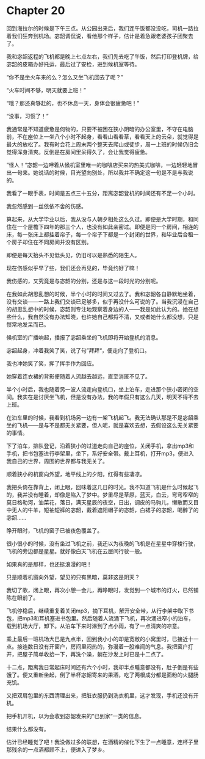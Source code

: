 # Chapter 20

回到海拉尔的时候是下午三点。从公园出来后，我们连午饭都没没吃，司机一路拉着我们狂奔到机场。宓韶调侃说，看他那个样子，估计是着急跟老婆孩子团聚去了。

我和宓韶返程的飞机都是晚上七点左右，我们先去吃了午饭，然后打印登机牌，给宓韶的皮箱办好托运，最后过了安检，进到候机室等待。

“你不是坐火车来的么？怎么又坐飞机回去了呢？”

“火车时间不够，明天就要上班！”

“哦？那还真够赶的，也不休息一天，身体会很疲惫吧！”

“没事，习惯了！”

我通常是不知道疲惫是何物的，只要不被困在狭小阴暗的办公室里，不守在电脑前，不在座位上一坐八个小时不起身，看看山看看草，看看天上的云朵，就觉得是最大的放松了。我有时会花上周末两个整天去爬山或徒步，周一上班的时候仍旧会觉得浑身清爽。反倒是在房间里呆得久了，会让我觉得疲惫。

”怪人！“宓韶一边呷着从候机室里唯一的咖啡店买来的热美式咖啡，一边轻轻地冒出一句来。她说话的时候，目光望向别处，所以我并不确定这一句是不是与我说的。

我看了一眼手表，时间是五点三十五分，距离宓韶登机的时间还有不足一个小时。

我忽然感到一丝依依不舍的伤感。

算起来，从大学毕业以后，我从没与人朝夕相处这么久过。即便是大学时期，和同住在一个屋檐下四年的那三个人，也没有如此亲密过。即便是同一个房间，相连的床，每一张床上都挂着帘子，每一个帘子下都是一个封闭的世界，和毕业后合租一个房子却住在不同房间并没有区别。

即便是每天抬头不见低头见，仍旧可以是熟悉的陌生人。

现在伤感似乎早了些，我们还会再见的，毕竟约好了嘛！

我伤感的，又究竟是与宓韶的分别，还是与这一段时光的分别呢。

在我如此胡思乱想的时候，半个小时的时间又过去了。我和宓韶各自静默地坐着，没有交谈——一路上我们交谈已足够多，似乎再没什么可说的了。当我沉浸在自己的胡思乱想中的时候，宓韶则专注地观察着身边的人——我是如此认为的。她在想些什么，我自然没有办法知晓，也许她自己都捋不清，又或者她什么都没想，只是惯常地发呆而已。

候机室的广播响起，播报了宓韶乘坐的飞机即将开始登机的消息。

宓韶起身，冲着我笑了笑，说了句”拜拜“，便走向了登机口。

我也冲她笑了笑，挥了挥手作为回应。

她穿着连衣裙的背影便随着人流越去越远，直至消匿不见了。

半个小时后，我也随着另一波人流走向登机口，坐上泊车，走进那个狭小密闭的空间。我实在是讨厌坐飞机，但是没有办法，我的年假只有这么几天，明天不得不去上班。

在泊车里的时候，我看到机场另一边有一架飞机起飞。我无法确认那是不是宓韶乘坐的飞机——是与不是都无关紧要，但人呢，就是喜欢去想，去假设这么无关紧要的事情。

下了泊车，排队登记，沿着狭小的过道走向自己的座位，关闭手机，拿出mp3和手机，把书包塞进行李架里，坐下，系好安全带。戴上耳机，打开mp3，便进入我自己的世界，周围的世界都与我无关了。

顺着狭小的机窗向外望，地平线上的夕阳，红得有些凄凉。

我把头倚在靠背上，闭上眼，回味着这几日的时光。我不知道飞机是什么时候起飞的，我并没有睡着，却像是陷入了梦中。梦里尽是草原，蓝天，白云，弯弯窄窄的莫日格勒河，油菜花，落日，满天星辰的夜空，日出，调皮的马驹儿，懒散而又目中无人的牛羊，短袖短裤的宓韶，戴着遮阳帽子的宓韶，白裙子的宓韶，喝醉了的宓韶……

睁开眼时，飞机的窗子已被夜色覆盖了。

很小很小的时候，没有坐过飞机之前，我还以为夜晚的飞机是在星星中穿梭行驶，飞机的旁边都是星星。就好像白天飞机在云层间行驶一般。

如果真的是那样，也还挺浪漫的吧！

只是顺着机窗向外望，望见的只有黑暗，莫非这是阴天？

我切了歌，闭上眼，再次小憩一会儿，再睁眼时，发觉到一个城市的灯火，已然铺陈在眼前了。

飞机停稳后，继续重复着关闭mp3，摘下耳机，解开安全带，从行李架中取下书包，把mp3和耳机塞进书包里。然后随着人流涌下飞机，再次涌进窄小的泊车，载到机场大厅，卸下。从泊车下来时淋到了点小雨，有了一点清爽的凉意。

乘上最后一班机场大巴是九点半，回到我小小的却是宽敞的小窝里时，已接近十一点。接连数日没有开窗户，房间里闷热的，弥漫着一股难闻的气息。我把窗户打开，把屋子简单收拾一下，再洗个澡，躺在沙发上时已是十二点了。

十二点，距离我日常起床时间还有六个小时，我却半点睡意都没有，肚子倒是有些饿了。便又重新坐起，倒了半杯宓韶寄来的果酒，吃了两根成分都是面粉的火腿肠充饥。

又把双肩包里的东西清理出来，把脏衣服扔到洗衣机里，这才发现，手机还没有开机。

把手机开机，以为会收到宓韶发来的”已到家“一类的信息。

结果什么都没有。

估计已经睡觉了吧！我没做过多的联想，在酒精的催化下生了一点睡意，连杯子里那残余的一点酒都顾不上，便进入了梦乡。


